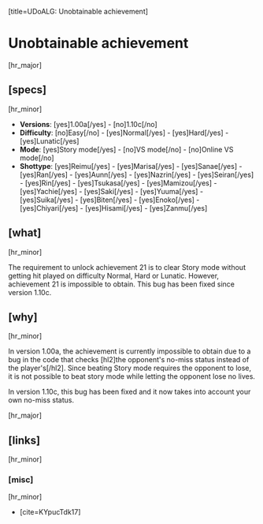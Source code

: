 [title=UDoALG: Unobtainable achievement]
# Unobtainable achievement
[hr_major]

## [specs]  
[hr_minor]

* **Versions**: [yes]1.00a[/yes] - [no]1.10c[/no]
* **Difficulty**: [no]Easy[/no] - [yes]Normal[/yes] - [yes]Hard[/yes] - [yes]Lunatic[/yes]
* **Mode**: [yes]Story mode[/yes] - [no]VS mode[/no] - [no]Online VS mode[/no]
* **Shottype**: [yes]Reimu[/yes] - [yes]Marisa[/yes] - [yes]Sanae[/yes] - [yes]Ran[/yes] - [yes]Aunn[/yes] - [yes]Nazrin[/yes] - [yes]Seiran[/yes] - [yes]Rin[/yes] - [yes]Tsukasa[/yes] - [yes]Mamizou[/yes] - [yes]Yachie[/yes] - [yes]Saki[/yes] - [yes]Yuuma[/yes] - [yes]Suika[/yes] - [yes]Biten[/yes] - [yes]Enoko[/yes] - [yes]Chiyari[/yes] - [yes]Hisami[/yes] - [yes]Zanmu[/yes]


## [what]
[hr_minor]

The requirement to unlock achievement 21 is to clear Story mode without getting hit played on difficulty Normal, Hard or Lunatic. However, achievement 21 is impossible to obtain. This bug has been fixed since version 1.10c.

## [why]
[hr_minor]

In version 1.00a, the achievement is currently impossible to obtain due to a bug in the code that checks [hl2]the opponent's no-miss status instead of the player's[/hl2]. Since beating Story mode requires the opponent to lose, it is not possible to beat story mode while letting the opponent lose no lives.

In version 1.10c, this bug has been fixed and it now takes into account your own no-miss status.

[hr_major]
## [links]
[hr_minor]
### [misc]
[hr_minor]

+ [cite=KYpucTdk17]
